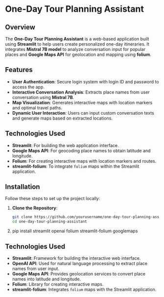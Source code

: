 # **One-Day Tour Planning Assistant**

## **Overview**
The **One-Day Tour Planning Assistant** is a web-based application built using **Streamlit** to help users create personalized one-day itineraries. It integrates **Mistral 7B model** to analyze conversation input for popular places and **Google Maps API** for geolocation and mapping using **folium**.

## **Features**
- **User Authentication**: Secure login system with login ID and password to access the app.
- **Interactive Conversation Analysis**: Extracts place names from user conversation using **Mistral 7B**.
- **Map Visualization**: Generates interactive maps with location markers and optimal travel paths.
- **Dynamic User Interaction**: Users can input custom conversation texts and generate maps based on extracted locations.

## **Technologies Used**
- **Streamlit**: For building the web application interface.
- **Google Maps API**: For geocoding place names to obtain latitude and longitude.
- **Folium**: For creating interactive maps with location markers and routes.
- **streamlit-folium**: To integrate `folium` maps within the Streamlit application.

## **Installation**
Follow these steps to set up the project locally:

1. **Clone the Repository**:
   ```bash
   git clone https://github.com/yourusername/one-day-tour-planning-assistant.git
   cd one-day-tour-planning-assistant

2. pip install streamlit openai folium streamlit-folium googlemaps
## Technologies Used

- **Streamlit**: Framework for building the interactive web interface.
- **OpenAI API**: Used for natural language processing to extract place names from user input.
- **Google Maps API**: Provides geolocation services to convert place names into latitude and longitude.
- **Folium**: Library for creating interactive maps.
- **streamlit-folium**: Integrates `folium` maps with the Streamlit application.
